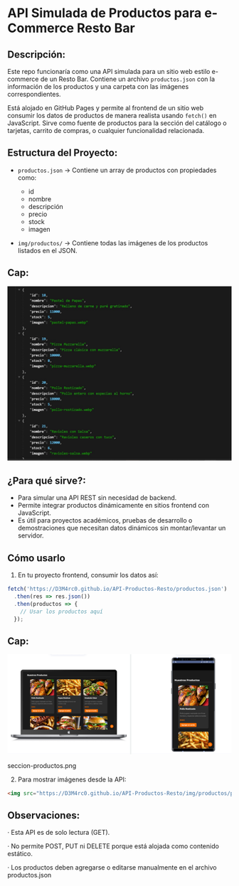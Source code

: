 # API Simulada de Productos para e-Commerce Resto Bar

## Descripción:

Este repo funcionaría como una API simulada para un sitio web estilo e-commerce de un Resto Bar. Contiene un archivo `productos.json` con la información de los productos y una carpeta con las imágenes correspondientes.

Está alojado en GitHub Pages y permite al frontend de un sitio web consumir los datos de productos de manera realista usando `fetch()` en JavaScript. Sirve como fuente de productos para la sección del catálogo o tarjetas, carrito de compras, o cualquier funcionalidad relacionada.

## Estructura del Proyecto:

- `productos.json` → Contiene un array de productos con propiedades como:
  - id
  - nombre
  - descripción
  - precio
  - stock
  - imagen

- `img/productos/` → Contiene todas las imágenes de los productos listados en el JSON.

## Cap:

![Productos JSON](img/caps/productos-json.jpg)

## ¿Para qué sirve?:

- Para simular una API REST sin necesidad de backend.
- Permite integrar productos dinámicamente en sitios frontend con JavaScript.
- Es útil para proyectos académicos, pruebas de desarrollo o demostraciones que necesitan datos dinámicos sin montar/levantar un servidor.

## Cómo usarlo

1. En tu proyecto frontend, consumir los datos así:

```js
fetch('https://D3M4rc0.github.io/API-Productos-Resto/productos.json')
  .then(res => res.json())
  .then(productos => {
    // Usar los productos aquí
  });
```

## Cap:

![Pizza Muzzarella](img/caps/seccion-productos.png)

seccion-productos.png

2. Para mostrar imágenes desde la API:

```html
<img src="https://D3M4rc0.github.io/API-Productos-Resto/img/productos/pizza-muzzarella.webp" alt="Pizza Muzzarella">
```

## Observaciones:

   · Esta API es de solo lectura (GET).

   · No permite POST, PUT ni DELETE porque está alojada como contenido estático.

   · Los productos deben agregarse o editarse manualmente en el archivo productos.json












